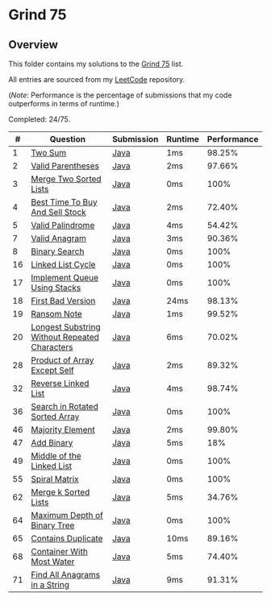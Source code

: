 # Grind 75

## Overview
This folder contains my solutions to the [Grind 75](https://www.techinterviewhandbook.org/grind75/) list.

All entries are sourced from my [LeetCode](https://github.com/shumarb/leetcode) repository.

(*Note*: Performance is the percentage of submissions that my code outperforms in terms of runtime.)

Completed: 24/75.

| #  | Question                                                                                                                                     | Submission                                                                                                         | Runtime | Performance |
|----|----------------------------------------------------------------------------------------------------------------------------------------------|--------------------------------------------------------------------------------------------------------------------|---------|-------------|
| 1  | [Two Sum](https://leetcode.com/problems/two-sum/description/)                                                                                | [Java](https://github.com/shumarb/leetcode/blob/main/easy/java/TwoSum.java)                                        | 1ms     | 98.25%      |
| 2  | [Valid Parentheses](https://leetcode.com/problems/valid-parentheses/description/)                                                            | [Java](https://github.com/shumarb/leetcode/blob/main/easy/java/ValidParentheses.java)                              | 2ms     | 97.66%      |
| 3  | [Merge Two Sorted Lists](https://leetcode.com/problems/merge-two-sorted-lists/description/)                                                  | [Java](https://github.com/shumarb/leetcode/blob/main/easy/java/MergeTwoSortedLists.java)                           | 0ms     | 100%        |
| 4  | [Best Time To Buy And Sell Stock](https://leetcode.com/problems/best-time-to-buy-and-sell-stock/description/)                                | [Java](https://github.com/shumarb/leetcode/blob/main/easy/java/BestTimeToBuyAndSellStock.java)                     | 2ms     | 72.40%      |
| 5  | [Valid Palindrome](https://leetcode.com/problems/valid-palindrome/description/)                                                              | [Java](https://github.com/shumarb/leetcode/blob/main/easy/java/ValidPalindrome.java)                               | 4ms     | 54.42%      |
| 7  | [Valid Anagram](https://leetcode.com/problems/valid-anagram/description/)                                                                    | [Java](https://github.com/shumarb/leetcode/blob/main/easy/java/ValidAnagram.java)                                  | 3ms     | 90.36%      |
| 8  | [Binary Search](https://leetcode.com/problems/binary-search/description/)                                                                    | [Java](https://github.com/shumarb/leetcode/blob/main/easy/java/BinarySearch.java)                                  | 0ms     | 100%        |
| 16 | [Linked List Cycle](https://leetcode.com/problems/linked-list-cycle/description/)                                                            | [Java](https://github.com/shumarb/leetcode/blob/main/easy/java/LinkedListCycle.java)                               | 0ms     | 100%        |
| 17 | [Implement Queue Using Stacks](https://leetcode.com/problems/implement-queue-using-stacks/description/)                                      | [Java](https://github.com/shumarb/leetcode/blob/main/easy/java/ImplementQueueUsingStacks.java)                     | 0ms     | 100%        |
| 18 | [First Bad Version](https://leetcode.com/problems/first-bad-version/description/)                                                            | [Java](https://github.com/shumarb/leetcode/blob/main/easy/java/FirstBadVersion.java)                               | 24ms    | 98.13%      |
| 19 | [Ransom Note](https://leetcode.com/problems/ransom-note/description/)                                                                        | [Java](https://github.com/shumarb/leetcode/blob/main/easy/java/RansomNote.java)                                    | 1ms     | 99.52%      |
| 20 | [Longest Substring Without Repeated Characters](https://leetcode.com/problems/longest-substring-without-repeating-characters/description/)   | [Java](https://github.com/shumarb/leetcode/blob/main/medium/java/LongestSubstringWithoutRepeatedCharacters.java)   | 6ms     | 70.02%      |
| 28 | [Product of Array Except Self](https://leetcode.com/problems/product-of-array-except-self/description/)                                      | [Java](https://github.com/shumarb/leetcode/blob/main/medium/java/ProductOfArrayExceptSelf.java)                    | 2ms     | 89.32%      |
| 32 | [Reverse Linked List](https://leetcode.com/problems/reverse-linked-list/description/)                                                        | [Java](https://github.com/shumarb/leetcode/blob/main/easy/java/ReverseLinkedList.java)                             | 4ms     | 98.74%      |
| 36 | [Search in Rotated Sorted Array](https://leetcode.com/problems/search-in-rotated-sorted-array/description/)                                  | [Java](https://github.com/shumarb/leetcode/blob/main/medium/java/SearchInRotatedSortedArray.java)                  | 0ms     | 100%        |
| 46 | [Majority Element](https://leetcode.com/problems/majority-element/description/)                                                              | [Java](https://github.com/shumarb/leetcode/blob/main/easy/java/MajorityElement.java)                               | 2ms     | 99.80%      |
| 47 | [Add Binary](https://leetcode.com/problems/add-binary/description/)                                                                          | [Java](https://github.com/shumarb/leetcode/blob/main/easy/java/AddBinary.java)                                     | 5ms     | 18%         |
| 49 | [Middle of the Linked List](https://leetcode.com/problems/middle-of-the-linked-list/description/)                                            | [Java](https://github.com/shumarb/leetcode/blob/main/easy/java/MiddleOfTheLinkedList.java)                         | 0ms     | 100%        |
| 55 | [Spiral Matrix](https://leetcode.com/problems/spiral-matrix/description/)                                                                    | [Java](https://github.com/shumarb/leetcode/blob/main/medium/java/SpiralMatrix.java)                                | 0ms     | 100%        |
| 62 | [Merge k Sorted Lists](https://leetcode.com/problems/merge-k-sorted-lists/description/)                                                      | [Java](https://github.com/shumarb/leetcode/blob/main/hard/java/MergeKSortedLists.java)                             | 5ms     | 34.76%      |
| 64 | [Maximum Depth of Binary Tree](https://leetcode.com/problems/maximum-depth-of-binary-tree/description/)                                      | [Java](https://github.com/shumarb/leetcode/blob/main/easy/java/MaximumDepthOfBinaryTree.java)                      | 0ms     | 100%        |
| 65 | [Contains Duplicate](https://leetcode.com/problems/contains-duplicate/description)                                                           | [Java](https://github.com/shumarb/leetcode/blob/main/easy/java/ContainsDuplicate.java)                             | 10ms    | 89.16%      |
| 68 | [Container With Most Water](https://leetcode.com/problems/container-with-most-water/description/)                                            | [Java](https://github.com/shumarb/leetcode/blob/main/medium/java/ContainerWithMostWater.java)                      | 5ms     | 74.40%      |
| 71 | [Find All Anagrams in a String](https://leetcode.com/problems/find-all-anagrams-in-a-string/description/)                                    | [Java](https://github.com/shumarb/leetcode/blob/main/medium/java/FindAllAnagramsInAString.java)                    | 9ms     | 91.31%      |
